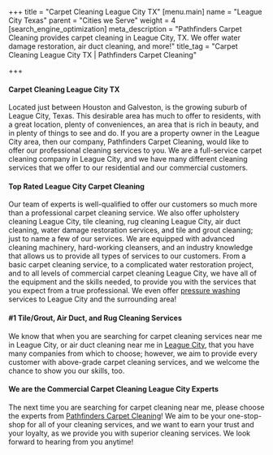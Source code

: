 +++
title = "Carpet Cleaning League City TX"
[menu.main]
name = "League City Texas"
parent = "Cities we Serve"
weight = 4
[search_engine_optimization]
meta_description = "Pathfinders Carpet Cleaning provides carpet cleaning in League City, TX. We offer water damage restoration, air duct cleaning, and more!"
title_tag = "Carpet Cleaning League City TX | Pathfinders Carpet Cleaning"

+++
#### Carpet Cleaning League City TX

Located just between Houston and Galveston, is the growing suburb of League City, Texas. This desirable area has much to offer to residents, with a great location, plenty of conveniences, an area that is rich in beauty, and in plenty of things to see and do. If you are a property owner in the League City area, then our company, Pathfinders Carpet Cleaning, would like to offer our professional cleaning services to you. We are a full-service carpet cleaning company in League City, and we have many different cleaning services that we offer to our residential and our commercial customers.

#### Top Rated League City Carpet Cleaning

Our team of experts is well-qualified to offer our customers so much more than a professional carpet cleaning service. We also offer upholstery cleaning League City, tile cleaning, rug cleaning League City, air duct cleaning, water damage restoration services, and tile and grout cleaning; just to name a few of our services. We are equipped with advanced cleaning machinery, hard-working cleansers, and an industry knowledge that allows us to provide all types of services to our customers. From a basic carpet cleaning service, to a complicated water restoration project, and to all levels of commercial carpet cleaning League City, we have all of the equipment and the skills needed, to provide you with the services that you expect from a true professional. We even offer [pressure washing](https://www.pathfinderscarpetcleaning.com/pressure-washing-league-city-tx/ "League City Pressure Washing") services to League City and the surrounding area!

#### #1 Tile/Grout, Air Duct, and Rug Cleaning Services

We know that when you are searching for carpet cleaning services near me in League City, or air duct cleaning near me in [League City](https://www.leaguecity.com/), that you have many companies from which to choose; however, we aim to provide every customer with above-grade carpet cleaning services, and we welcome the chance to show you our skills, too.

#### We are the Commercial Carpet Cleaning League City Experts

The next time you are searching for carpet cleaning near me, please choose the experts from [Pathfinders Carpet Cleaning](https://www.pathfinderscarpetcleaning.com/)! We aim to be your one-stop-shop for all of your cleaning services, and we want to earn your trust and your loyalty, as we provide you with superior cleaning services. We look forward to hearing from you anytime!